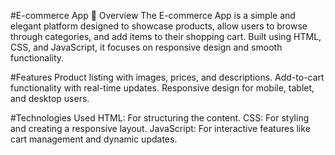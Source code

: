 #E-commerce App 🛒
Overview
The E-commerce App is a simple and elegant platform designed to showcase products, allow users to browse through categories, and add items to their shopping cart. Built using HTML, CSS, and JavaScript, it focuses on responsive design and smooth functionality.

#Features
Product listing with images, prices, and descriptions.
Add-to-cart functionality with real-time updates.
Responsive design for mobile, tablet, and desktop users.

#Technologies Used
HTML: For structuring the content.
CSS: For styling and creating a responsive layout.
JavaScript: For interactive features like cart management and dynamic updates.
